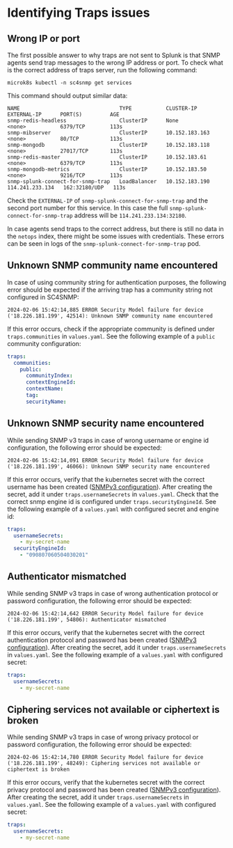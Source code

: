 # Identifying Traps issues

## Wrong IP or port
The first possible answer to why traps are not sent to Splunk is that SNMP agents send trap messages to the wrong IP 
address or port. To check what is the correct address of traps server, run the following command:

```
microk8s kubectl -n sc4snmp get services
```

This command should output similar data:
```
NAME                                TYPE           CLUSTER-IP       EXTERNAL-IP      PORT(S)         AGE
snmp-redis-headless                 ClusterIP      None             <none>           6379/TCP        113s
snmp-mibserver                      ClusterIP      10.152.183.163   <none>           80/TCP          113s
snmp-mongodb                        ClusterIP      10.152.183.118   <none>           27017/TCP       113s
snmp-redis-master                   ClusterIP      10.152.183.61    <none>           6379/TCP        113s
snmp-mongodb-metrics                ClusterIP      10.152.183.50    <none>           9216/TCP        113s
snmp-splunk-connect-for-snmp-trap   LoadBalancer   10.152.183.190   114.241.233.134   162:32180/UDP   113s
```

Check the `EXTERNAL-IP` of `snmp-splunk-connect-for-snmp-trap` and the second port number for this service. In this case 
the full `snmp-splunk-connect-for-snmp-trap` address will be `114.241.233.134:32180`.


In case agents send traps to the correct address, but there is still no data in the `netops` index, there might be some
issues with credentials. These errors can be seen in logs of the `snmp-splunk-connect-for-snmp-trap` pod. 

## Unknown SNMP community name encountered
In case of using community string for authentication purposes, the following error should be expected if the arriving trap 
has a community string not configured in SC4SNMP:
```
2024-02-06 15:42:14,885 ERROR Security Model failure for device ('18.226.181.199', 42514): Unknown SNMP community name encountered
```

If this error occurs, check if the appropriate community is defined under `traps.communities` in `values.yaml`. See the 
following example of a `public` community configuration:
```yaml
traps:
  communities:
    public:
      communityIndex:
      contextEngineId:
      contextName:
      tag:
      securityName:
```

## Unknown SNMP security name encountered

While sending SNMP v3 traps in case of wrong username or engine id configuration, the following error should be expected: 
```
2024-02-06 15:42:14,091 ERROR Security Model failure for device ('18.226.181.199', 46066): Unknown SNMP security name encountered
```

If this error occurs, verify that the kubernetes secret with the correct username has been created ([SNMPv3 configuration](../microk8s/configuration/snmpv3-configuration.md)).
After creating the secret, add it under `traps.usernameSecrets` in `values.yaml`. Check that the correct snmp engine id
is configured under `traps.securityEngineId`. See the following example of a `values.yaml` with configured secret and engine id:
```yaml
traps:
  usernameSecrets:
    - my-secret-name
  securityEngineId:
    - "090807060504030201"
```

## Authenticator mismatched

While sending SNMP v3 traps in case of wrong authentication protocol or password configuration, the following error should be expected: 
```
2024-02-06 15:42:14,642 ERROR Security Model failure for device ('18.226.181.199', 54806): Authenticator mismatched
```
If this error occurs, verify that the kubernetes secret with the correct authentication protocol and password has been created ([SNMPv3 configuration](../microk8s/configuration/snmpv3-configuration.md)).
After creating the secret, add it under `traps.usernameSecrets` in `values.yaml`. See the following example of a `values.yaml` with configured secret:
```yaml
traps:
  usernameSecrets:
    - my-secret-name
```

## Ciphering services not available or ciphertext is broken
While sending SNMP v3 traps in case of wrong privacy protocol or password configuration, the following error should be expected: 
```
2024-02-06 15:42:14,780 ERROR Security Model failure for device ('18.226.181.199', 48249): Ciphering services not available or ciphertext is broken
```
If this error occurs, verify that the kubernetes secret with the correct privacy protocol and password has been created ([SNMPv3 configuration](../microk8s/configuration/snmpv3-configuration.md)).
After creating the secret, add it under `traps.usernameSecrets` in `values.yaml`. See the following example of a `values.yaml` with configured secret:
```yaml
traps:
  usernameSecrets:
    - my-secret-name
```
